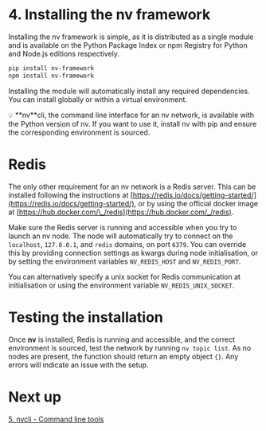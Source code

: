 # 4. Installing the nv framework

Installing the nv framework is simple, as it is distributed as a single module and is available on the Python Package Index or npm Registry for Python and Node.js editions respectively.

```bash
pip install nv-framework
npm install nv-framework
```

Installing the module will automatically install any required dependencies. You can install globally or within a virtual environment.

<aside>
💡 **nv**cli, the command line interface for an nv network, is available with the Python version of nv. If you want to use it, install nv with pip and ensure the corresponding environment is sourced.
</aside>

# Redis

The only other requirement for an nv network is a Redis server. This can be installed following the instructions at [https://redis.io/docs/getting-started/](https://redis.io/docs/getting-started/), or by using the official docker image at [https://hub.docker.com/\_/redis](https://hub.docker.com/_/redis).

Make sure the Redis server is running and accessible when you try to launch an nv node. The node will automatically try to connect on the `localhost`, `127.0.0.1`, and `redis` domains, on port `6379`. You can override this by providing connection settings as kwargs during node initialisation, or by setting the environment variables `NV_REDIS_HOST` and `NV_REDIS_PORT`.

You can alternatively specify a unix socket for Redis communication at initialisation or using the environment variable `NV_REDIS_UNIX_SOCKET`.

# Testing the installation

Once **nv** is installed, Redis is running and accessible, and the correct environment is sourced, test the network by running `nv topic list`. As no nodes are present, the function should return an empty object `{}`. Any errors will indicate an issue with the setup.

# Next up

[5. nvcli - Command line tools](./intro_5_nvcli_command_line_tools.md)
